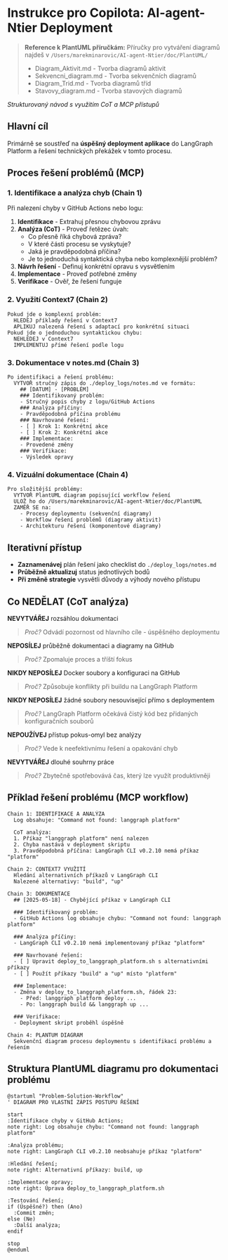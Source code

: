 # Instrukce pro Copilota: AI-agent-Ntier Deployment

> **Reference k PlantUML příručkám:** Příručky pro vytváření diagramů najdeš v `/Users/marekminarovic/AI-agent-Ntier/doc/PlantUML/`
> - Diagram_Aktivit.md - Tvorba diagramů aktivit
> - Sekvencni_diagram.md - Tvorba sekvenčních diagramů
> - Diagram_Trid.md - Tvorba diagramů tříd
> - Stavovy_diagram.md - Tvorba stavových diagramů

*Strukturovaný návod s využitím CoT a MCP přístupů*

## Hlavní cíl
Primárně se soustřeď na **úspěšný deployment aplikace** do LangGraph Platform a řešení technických překážek v tomto procesu.

## Proces řešení problémů (MCP)

### 1. Identifikace a analýza chyb (Chain 1)
Při nalezení chyby v GitHub Actions nebo logu:
1. **Identifikace** - Extrahuj přesnou chybovou zprávu
2. **Analýza (CoT)** - Proveď řetězec úvah:
   - Co přesně říká chybová zpráva?
   - V které části procesu se vyskytuje?
   - Jaká je pravděpodobná příčina?
   - Je to jednoduchá syntaktická chyba nebo komplexnější problém?
3. **Návrh řešení** - Definuj konkrétní opravu s vysvětlením
4. **Implementace** - Proveď potřebné změny
5. **Verifikace** - Ověř, že řešení funguje

### 2. Využití Context7 (Chain 2)
```
Pokud jde o komplexní problém:
  HLEDEJ příklady řešení v Context7
  APLIKUJ nalezená řešení s adaptací pro konkrétní situaci
Pokud jde o jednoduchou syntaktickou chybu:
  NEHLEDEJ v Context7
  IMPLEMENTUJ přímé řešení podle logu
```

### 3. Dokumentace v notes.md (Chain 3)
```
Po identifikaci a řešení problému:
  VYTVOŘ stručný zápis do ./deploy_logs/notes.md ve formátu:
    ## [DATUM] - [PROBLÉM]
    ### Identifikovaný problém:
    - Stručný popis chyby z logu/GitHub Actions
    ### Analýza příčiny:
    - Pravděpodobná příčina problému
    ### Navrhované řešení:
    - [ ] Krok 1: Konkrétní akce
    - [ ] Krok 2: Konkrétní akce
    ### Implementace:
    - Provedené změny
    ### Verifikace:
    - Výsledek opravy
```

### 4. Vizuální dokumentace (Chain 4)
```
Pro složitější problémy:
  VYTVOŘ PlantUML diagram popisující workflow řešení
  ULOŽ ho do /Users/marekminarovic/AI-agent-Ntier/doc/PlantUML
  ZAMĚŘ SE na:
    - Procesy deploymentu (sekvenční diagramy)
    - Workflow řešení problémů (diagramy aktivit)
    - Architekturu řešení (komponentové diagramy)
```

## Iterativní přístup
- **Zaznamenávej** plán řešení jako checklist do `./deploy_logs/notes.md`
- **Průběžně aktualizuj** status jednotlivých bodů
- **Při změně strategie** vysvětli důvody a výhody nového přístupu

## Co NEDĚLAT (CoT analýza)
**NEVYTVÁŘEJ** rozsáhlou dokumentaci
> *Proč?* Odvádí pozornost od hlavního cíle - úspěšného deploymentu

**NEPOSÍLEJ** průběžně dokumentaci a diagramy na GitHub
> *Proč?* Zpomaluje proces a tříští fokus

**NIKDY NEPOSÍLEJ** Docker soubory a konfiguraci na GitHub
> *Proč?* Způsobuje konflikty při buildu na LangGraph Platform

**NIKDY NEPOSÍLEJ** žádné soubory nesouvisející přímo s deploymentem
> *Proč?* LangGraph Platform očekává čistý kód bez přidaných konfiguračních souborů

**NEPOUŽÍVEJ** přístup pokus-omyl bez analýzy
> *Proč?* Vede k neefektivnímu řešení a opakování chyb

**NEVYTVÁŘEJ** dlouhé souhrny práce
> *Proč?* Zbytečně spotřebovává čas, který lze využít produktivněji

## Příklad řešení problému (MCP workflow)

```
Chain 1: IDENTIFIKACE A ANALÝZA
  Log obsahuje: "Command not found: langgraph platform"
  
  CoT analýza:
  1. Příkaz "langgraph platform" není nalezen
  2. Chyba nastává v deployment skriptu
  3. Pravděpodobná příčina: LangGraph CLI v0.2.10 nemá příkaz "platform"

Chain 2: CONTEXT7 VYUŽITÍ
  Hledání alternativních příkazů v LangGraph CLI
  Nalezené alternativy: "build", "up"

Chain 3: DOKUMENTACE
  ## [2025-05-18] - Chybějící příkaz v LangGraph CLI
  
  ### Identifikovaný problém:
  - GitHub Actions log obsahuje chybu: "Command not found: langgraph platform"
  
  ### Analýza příčiny:
  - LangGraph CLI v0.2.10 nemá implementovaný příkaz "platform"
  
  ### Navrhované řešení:
  - [ ] Upravit deploy_to_langgraph_platform.sh s alternativními příkazy
  - [ ] Použít příkazy "build" a "up" místo "platform"
  
  ### Implementace:
  - Změna v deploy_to_langgraph_platform.sh, řádek 23:
    - Před: langgraph platform deploy ...
    - Po: langgraph build && langgraph up ...
  
  ### Verifikace:
  - Deployment skript proběhl úspěšně

Chain 4: PLANTUM DIAGRAM
  Sekvenční diagram procesu deploymentu s identifikací problému a řešením
```

## Struktura PlantUML diagramu pro dokumentaci problému
```plantuml
@startuml "Problem-Solution-Workflow"
' DIAGRAM PRO VLASTNÍ ZÁPIS POSTUPU ŘEŠENÍ

start
:Identifikace chyby v GitHub Actions;
note right: Log obsahuje chybu: "Command not found: langgraph platform"

:Analýza problému;
note right: LangGraph CLI v0.2.10 neobsahuje příkaz "platform"

:Hledání řešení;
note right: Alternativní příkazy: build, up

:Implementace opravy;
note right: Úprava deploy_to_langgraph_platform.sh

:Testování řešení;
if (Úspěšné?) then (Ano)
  :Commit změn;
else (Ne)
  :Další analýza;
endif

stop
@enduml
```